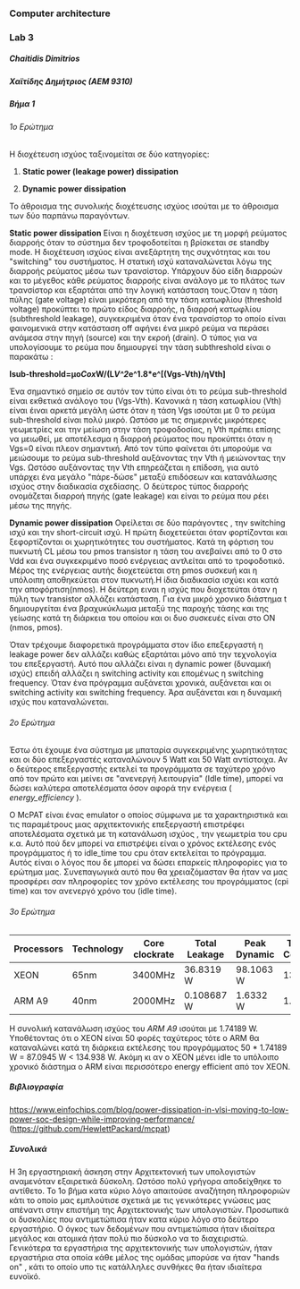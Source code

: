 ### Computer architecture 
### Lab 3
##### Chaitidis Dimitrios 
##### Χαϊτίδης Δημήτριος (ΑΕΜ 9310)

##### Βήμα 1


###### 1o Ερώτημα



Η διοχέτευση ισχύος ταξινομείται σε δύο κατηγορίες: 

 1. __Static power (leakage power) dissipation__
 
 2. __Dynamic power dissipation__

Το άθροισμα της συνολικής διοχέτευσης ισχύος ισούται με το άθροισμα των δύο παρπάνω παραγόντων.

__Static power dissipation__
Είναι η διοχέτευση ισχύος με τη μορφή ρεύματος διαρροής όταν το σύστημα δεν τροφοδοτείται η βρίσκεται σε standby mode. 
Η διοχέτευση ισχύος είναι ανεξάρτητη της συχνότητας και του "switching" του συστήματος. Η στατική ισχύ καταναλώνεται λόγω της διαρροής ρεύματος μέσω των τρανσίστορ. Υπάρχουν δύο είδη διαρροών και το μέγεθος κάθε ρεύματος διαρροής είναι ανάλογο με το πλάτος των τρανσίστορ και εξαρτάται από την λογική κατάσταση τους.Όταν η τάση πύλης (gate voltage) είναι μικρότερη από την τάση κατωφλίου (threshold voltage) προκύπτει το πρώτο είδος διαρροής, η διαρροή κατωφλίου (subthreshold leakage), συγκεκριμένα όταν ένα τρανσίστορ το οποίο είναι φαινομενικά στην κατάσταση off αφήνει ένα μικρό ρεύμα να περάσει ανάμεσα στην πηγή (source) και την εκροή (drain). Ο τύπος για να υπολογίσουμε το ρεύμα που δημιουργεί την τάση subthreshold είναι ο παρακάτω : 

 **Isub-threshold=μo*Cox*W/(L*V^2*e^1.8*e^[(Vgs-Vth)/ηVth]**
 
Ένα σημαντικό σημείο σε αυτόν τον τύπο είναι ότι το ρεύμα sub-threshold είναι εκθετικά ανάλογο του (Vgs-Vth). Κανονικά η τάση κατωφλίου (Vth) είναι έιναι αρκετά μεγάλη ώστε όταν η τάση Vgs ισούται με 0 το ρεύμα sub-threshold είναι πολύ μικρό. Ωστόσο με τις σημερινές μικρότερες γεωμετρίες και την μείωση στην τάση τροφοδοσίας, η Vth πρέπει επίσης να μειωθεί, με αποτέλεσμα η διαρροή ρεύματος που προκύπτει όταν η Vgs=0 είναι πλεον σημαντική. Από τον τύπο φαίνεται ότι μπορούμε να μειώσουμε το ρεύμα sub-threshold αυξάνοντας την Vth ή μειώνοντας την Vgs. Ωστόσο αυξάνοντας την Vth επηρεάζεται η επίδοση, για αυτό υπάρχει ένα μεγάλο "πάρε-δώσε" μεταξύ επιδόσεων και κατανάλωσης ισχύος στην διαδικασία σχεδίασης. Ο δεύτερος τύπος διαρροής ονομάζεται διαρροή πηγής (gate leakage) και είναι το ρεύμα που ρέει μέσω της πηγής.

__Dynamic power dissipation__
Οφείλεται σε δύο παράγοντες , την switching ισχύ και την short-circuit ισχύ.
Η πρώτη διοχετεύεται όταν φορτίζονται και ξεφορτίζονται οι χωρητικότητες του συστήματος. Κατά τη φόρτιση του πυκνωτή CL μέσω του pmos transistor η τάση του ανεβαίνει από το 0 στο Vdd και ένα συγκεκριμένο ποσό ενέργειας αντλείται από το τροφοδοτικό. Μέρος της ενέργειας αυτής διοχετεύεται στη pmos συσκευή και η υπόλοιπη αποθηκεύεται στον πυκνωτή.Η ίδια διαδικασία ισχύει και κατά την αποφόρτιση(nmos).
Η δεύτερη ειναι η ισχύς που διοχετεύται όταν η πύλη των transistor αλλάζει κατάσταση. Για ένα μικρό χρονικο διάστημα t δημιουργείται ένα βραχυκύκλωμα μεταξύ της παροχής τάσης και της γείωσης κατά τη διάρκεια του οποίου και οι δυο συσκευές είναι στο ON (nmos, pmos).

Όταν τρέχουμε διαφορετικά προγράμματα στον ίδιο επεξεργαστή η leakage power δεν αλλάζει καθώς εξαρτάται μόνο από την τεχνολογία του επεξεργαστή. Αυτό που αλλάζει είναι η dynamic power (δυναμική ισχύς) επειδή αλλάζει η switching activity και επομένως η switching frequency.
Όταν ένα πρόγραμμα αυξάνεται χρονικά, αυξάνεται και οι switching activity και switching frequency. Άρα αυξάνεται και η δυναμική ισχύς που καταναλώνεται.


###### 2ο Ερώτημα

Έστω ότι έχουμε ένα σύστημα με μπαταρία συγκεκριμένης χωρητικότητας και οι δύο επεξεργαστές καταναλώνουν 5 Watt και 50 Watt αντίστοιχα. Αν ο δεύτερος επεξεργαστής εκτελεί τα προγράμματα σε ταχύτερο χρόνο από τον πρώτο και μείνει σε "ανενεργή λειτουργία" (Idle time), μπορεί να δώσει καλύτερα αποτελέσματα όσον αφορά την ενέργεια ( *energy_efficiency* ). 

Ο McPAT είναι ένας emulator ο οποίος σύμφωνα με τα χαρακτηριστικά και τις παραμέτρους μιας αρχιτεκτονικής επεξεργαστή επιστρέφει αποτελέσματα σχετικά με τη κατανάλωση ισχύος , την γεωμετρία του cpu κ.α.
Αυτό πού δεν μπορεί να επιστρέψει είναι ο χρόνος εκτέλεσης ενός προγράμματος ή το idle_time του cpu όταν εκτελείται το πρόγραμμα. Αυτός είναι ο λόγος που δε μπορεί να δώσει επαρκείς πληροφορίες για το ερώτημα μας.
Συνεπαγωγικά αυτό που θα χρειαζόμασταν θα ήταν να μας προσφέρει σαν πληροφορίες τον χρόνο εκτέλεσης του προγράμματος (cpi time) και τον ανενεργό χρόνο του (idle time).



###### 3ο Ερώτημα

<table>
<thead>
<tr>
<th>Processors</th>
<th>Technology</th>
<th>Core clockrate</th>
<th>Total Leakage</th>
<th>Peak Dynamic</th>
<th>Total Power Consumption</th>
</tr>
</thead>
<tbody>
<tr>
<td>XEON</td>
<td>65nm</td>
<td>3400MHz</td>
<td>36.8319 W</td>
<td>98.1063 W</td>
<td>134.938 W</td>
</tr>
<tr>
<td>ARM A9</td>
<td>40nm</td>
<td>2000MHz</td>
<td>0.108687 W</td>
<td>1.6332 W</td>
<td>1.74189 W</td>
</tr>
</tbody>
</table>

Η συνολική κατανάλωση ισχύος του *ARM A9* ισούται με 1.74189 W. Υποθέτοντας ότι ο XEON είναι 50 φορές ταχύτερος τότε ο ARM θα καταναλώνει κατά τη διάρκεια εκτέλεσης του προγράμματος 50 * 1.74189 W = 87.0945 W < 134.938 W. Ακόμη κι αν ο XEON μένει idle το υπόλοιπο χρονικό διάστημα ο ARM είναι περισσότερο energy efficient από τον XEON.



##### Βιβλιογραφία
https://www.einfochips.com/blog/power-dissipation-in-vlsi-moving-to-low-power-soc-design-while-improving-performance/
(https://github.com/HewlettPackard/mcpat)  


##### Συνολικά

Η 3η εργαστηριακή άσκηση στην Αρχιτεκτονική των υπολογιστών αναμενόταν εξαιρετικά δύσκολη. Ωστόσο πολύ γρήγορα αποδείχθηκε το αντίθετο. Το 1ο βήμα κατα κύριο λόγο απαιτούσε αναζήτηση πληροφοριών κάτι το οποίο μας εμπλούτισε σχετικά με τις γενικότερες γνώσεις μας απέναντι στην επιστήμη της Αρχιτεκτονικής των υπολογιστών. Προσωπικά οι δυσκολίες που αντιμετώπισα ήταν κατα κύριο λόγο στο δεύτερο εργαστήριο. Ο όγκος των δεδομένων που αντιμετώπισα ήταν ιδιαίτερα μεγάλος και ατομικά ήταν πολύ πιο δύσκολο να το διαχειριστώ. Γενικότερα τα εργαστήρια της αρχιτεκτονικής των υπολογιστών, ήταν εργαστήρια στα οποία κάθε μέλος της ομάδας μπορύσε να ήταν "hands on" , κάτι το οποίο υπο τις κατάλληλες συνθήκες θα ήταν ιδιαίτερα ευνοϊκό.

